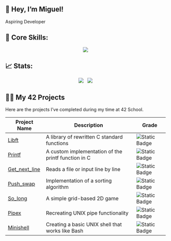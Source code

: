 ## 👋 Hey, I’m Miguel!
Aspiring Developer

## 🚀 Core Skills:
<p align="center">
  <a href="https://skillicons.dev">
    <img src="https://skillicons.dev/icons?i=git,c,js,html,css,tailwind,react,mongodb" />
  </a>
</p>


## 📈 Stats:
<p align="center">
  <img src="https://github-readme-streak-stats.herokuapp.com/?user=m3irel3s&theme=github_dark&hide_border=true&border_radius=10"/>&nbsp;&nbsp;
  <img src="https://github-readme-stats.vercel.app/api/top-langs/?username=m3irel3s&theme=github_dark&hide_border=true&border_radius=10&layout=compact"/>
</p>


## 👨‍💻 My 42 Projects

Here are the projects I’ve completed during my time at 42 School.

| **Project Name**                                             | **Description**                                      |**Grade**                                                                 |
|---------------------|------------------------------------------------------|---------------------------------------------------------------------------|
| [Libft](https://github.com/m3irel3s/42_Libft)                | A library of rewritten C standard functions         | ![Static Badge](https://img.shields.io/badge/125%2F100-%2328a745?style=flat) |
| [Printf](https://github.com/m3irel3s/42_Ft_Printf)           | A custom implementation of the printf function in C | ![Static Badge](https://img.shields.io/badge/100%2F100-%2328a745?style=flat) |
| [Get_next_line](https://github.com/m3irel3s/42_Get_next_line)| Reads a file or input line by line                  | ![Static Badge](https://img.shields.io/badge/125%2F100-%2328a745?style=flat) |
| [Push_swap](https://github.com/m3irel3s/42_Push_swap)        | Implementation of a sorting algorithm               | ![Static Badge](https://img.shields.io/badge/96%2F100-%2328a745?style=flat)  |
| [So_long](https://github.com/m3irel3s/42_So_long)            | A simple grid-based 2D game                         | ![Static Badge](https://img.shields.io/badge/125%2F100-%2328a745?style=flat) |
| [Pipex](https://github.com/m3irel3s/42_Pipex)                | Recreating UNIX pipe functionality                  | ![Static Badge](https://img.shields.io/badge/100%2F100-%2328a745?style=flat) |
| [Minishell](https://github.com/m3irel3s/42_Minishell)        | Creating a basic UNIX shell that works like Bash    | ![Static Badge](https://img.shields.io/badge/99%2F100-%2328a745?style=flat) |
